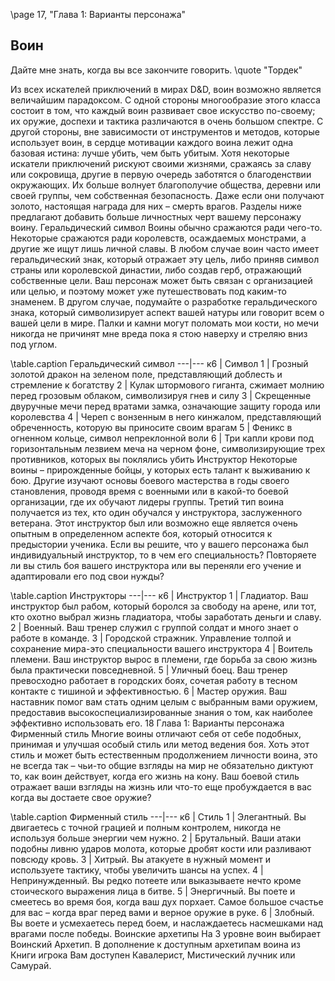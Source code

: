 \page 17, "Глава 1: Варианты персонажа"
## Воин

Дайте мне знать, когда вы все закончите говорить.
\quote "Тордек"

Из всех искателей приключений в мирах D&D, воин возможно является величайшим парадоксом. С одной стороны многообразие этого класса состоит в том, что каждый воин развивает свое искусство по-своему; их оружие, доспехи и тактика различаются в очень большом спектре. С другой стороны, вне зависимости от инструментов и методов, которые использует воин, в сердце мотивации каждого воина лежит одна базовая истина: лучше убить, чем быть убитым.
Хотя некоторые искатели приключений рискуют своими жизнями, сражаясь за славу или сокровища, другие в первую очередь заботятся о благоденствии окружающих. Их больше волнует благополучие общества, деревни или своей группы, чем собственная безопасность. Даже если они получают золото, настоящая награда для них – смерть врагов.
Разделы ниже предлагают добавить больше личностных черт вашему персонажу воину.
Геральдический символ
Воины обычно сражаются ради чего-то. Некоторые сражаются ради королевств, осаждаемых монстрами, а другие же ищут лишь личной славы. В любом случае воин часто имеет геральдический знак, который отражает эту цель, либо приняв символ страны или королевской династии, либо создав герб, отражающий собственные цели.
Ваш персонаж может быть связан с организацией или целью, и поэтому может уже путешествовать под каким-то знаменем. В другом случае, подумайте о разработке геральдического знака, который символизирует аспект вашей натуры или говорит всем о вашей цели в мире.
Палки и камни могут поломать мои кости, но мечи никогда не причинят мне вреда пока я стою наверху и стреляю вниз под углом.

\table.caption Геральдический символ
---|---
к6 | Символ
1 | Грозный золотой дракон на зеленом поле, представляющий доблесть и стремление к богатству
2 | Кулак штормового гиганта, сжимает молнию перед грозовым облаком, символизируя гнев и силу
3 | Скрещенные двуручные мечи перед вратами замка, означающие защиту города или королевства
4 | Череп с вонзенным в него кинжалом, представляющий обреченность, которую вы приносите своим врагам
5 | Феникс в огненном кольце, символ непреклонной воли
6 | Три капли крови под горизонтальным лезвием меча на черном фоне, символизирующие трех противников, которых вы поклялись убить
Инструктор
Некоторые воины – прирожденные бойцы, у которых есть талант к выживанию к бою. Другие изучают основы боевого мастерства в годы своего становления, проводя время с военными или в какой-то боевой организации, где их обучают лидеры группы.
Третий тип воина получается из тех, кто один обучался у инструктора, заслуженного ветерана. Этот инструктор был или возможно еще является очень опытным в определенном аспекте боя, который относится к предыстории ученика.
Если вы решите, что у вашего персонажа был индивидуальный инструктор, то в чем его специальность? Повторяете ли вы стиль боя вашего инструктора или вы переняли его учение и адаптировали его под свои нужды?

\table.caption Инструкторы
---|---
к6 | Инструктор
1 | Гладиатор. Ваш инструктор был рабом, который боролся за свободу на арене, или тот, кто охотно выбрал жизнь гладиатора, чтобы заработать деньги и славу.
2 | Военный. Ваш тренер служил с группой солдат и много знает о работе в команде.
3 | Городской стражник. Управление толпой и сохранение мира-это специальности вашего инструктора
4 | Воитель племени. Ваш инструктор вырос в племени, где борьба за свою жизнь была практически повседневной.
5 | Уличный боец. Ваш тренер превосходно работает в городских боях, сочетая работу в тесном контакте с тишиной и эффективностью.
6 | Мастер оружия. Ваш наставник помог вам стать одним целым с выбранным вами оружием, предоставив высокоспециализированные знания о том, как наиболее эффективно использовать его.
18 Глава 1: Варианты персонажа
Фирменный стиль
Многие воины отличают себя от себе подобных, принимая и улучшая особый стиль или метод ведения боя. Хоть этот стиль и может быть естественным продолжением личности воина, это не всегда так – чьи-то общие взгляды на мир не обязательно диктуют то, как воин действует, когда его жизнь на кону.
Ваш боевой стиль отражает ваши взгляды на жизнь или что-то еще пробуждается в вас когда вы достаете свое оружие?

\table.caption Фирменный стиль
---|---
к6 | Стиль
1 | Элегантный. Вы двигаетесь с точной грацией и полным контролем, никогда не используя больше энергии чем нужно.
2 | Брутальный. Ваши атаки подобны ливню ударов молота, которые дробят кости или разливают повсюду кровь.
3 | Хитрый. Вы атакуете в нужный момент и используете тактику, чтобы увеличить шансы на успех.
4 | Непринужденный. Вы редко потеете или выказываете нечто кроме стоического выражения лица в битве.
5 | Энергичный. Вы поете и смеетесь во время боя, когда ваш дух порхает. Самое большое счастье для вас – когда враг перед вами и верное оружие в руке.
6 | Злобный. Вы воете и усмехаетесь перед боем, и наслаждаетесь насмешками над врагами после победы.
Воинские архетипы
На 3 уровне воин выбирает Воинский Архетип. В дополнение к доступным архетипам воина из Книги игрока Вам доступен Кавалерист, Мистический лучник или Самурай.
